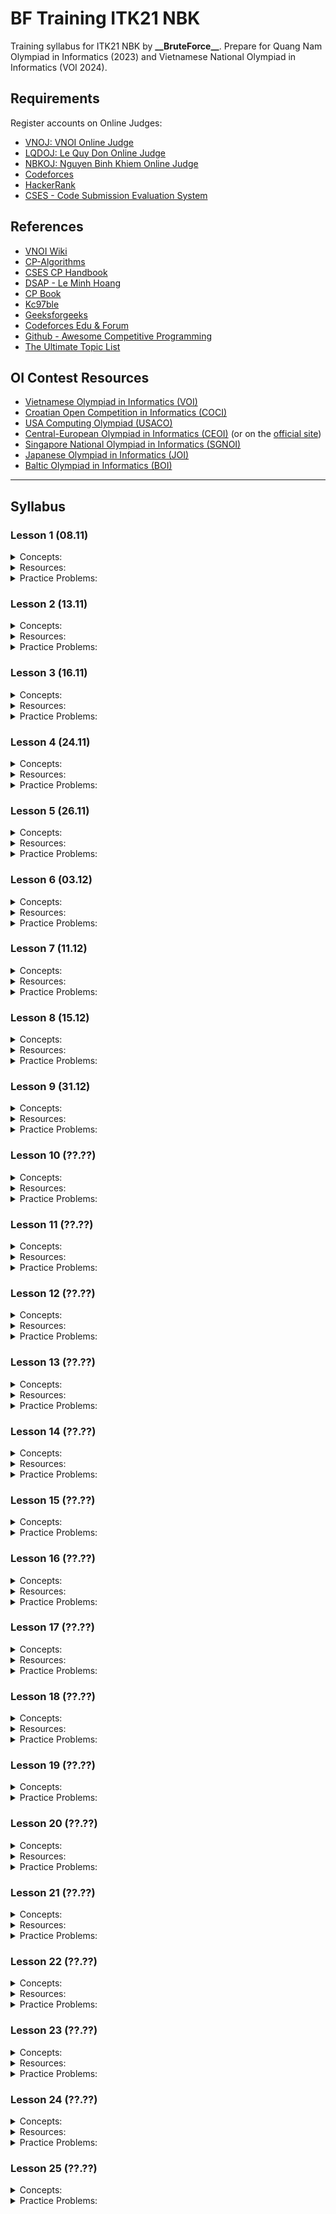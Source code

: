 # BF Training ITK21 NBK

Training syllabus for ITK21 NBK by **\_\_BruteForce\_\_**. Prepare for Quang Nam Olympiad in Informatics (2023) and Vietnamese National Olympiad in Informatics (VOI 2024).

## Requirements

Register accounts on Online Judges:

- [VNOJ: VNOI Online Judge](https://oj.vnoi.info/)
- [LQDOJ: Le Quy Don Online Judge](https://lqdoj.edu.vn/)
- [NBKOJ: Nguyen Binh Khiem Online Judge](https://nbk.homes/)
- [Codeforces](https://codeforces.com/)
- [HackerRank](https://www.hackerrank.com/)
- [CSES - Code Submission Evaluation System](https://cses.fi/)

## References

- [VNOI Wiki](https://vnoi.info/wiki/Home)
- [CP-Algorithms](https://cp-algorithms.com/)
- [CSES CP Handbook](https://cses.fi/book/index.php)
- [DSAP - Le Minh Hoang](https://drive.google.com/file/d/0BwcTB8a10LBwV1J3T2xDTGhQNmM/view?resourcekey=0-R4tnYInPWCKb5W_DK_JQwQ)
- [CP Book](https://cpbook.net/)
- [Kc97ble](https://sites.google.com/site/kc97ble/)
- [Geeksforgeeks](https://www.geeksforgeeks.org/)
- [Codeforces Edu & Forum](https://codeforces.com/edu/courses)
- [Github - Awesome Competitive Programming](https://github.com/lnishan/awesome-competitive-programming)
- [The Ultimate Topic List](https://blog.shahjalalshohag.com/topic-list/)

## OI Contest Resources

- [Vietnamese Olympiad in Informatics (VOI)](https://oj.vnoi.info/problems/?category=7&point_start=&point_end=)
- [Croatian Open Competition in Informatics (COCI)](https://hsin.hr/coci/)
- [USA Computing Olympiad (USACO)](http://www.usaco.org/index.php?page=contests)
- [Central-European Olympiad in Informatics (CEOI)](https://cses.fi/ceoi/list/) (or on the [official site](http://ceoi.inf.elte.hu/))
- [Singapore National Olympiad in Informatics (SGNOI)](https://github.com/noisg/sg_noi_archive)
- [Japanese Olympiad in Informatics (JOI)](https://contests.ioi-jp.org/)
- [Baltic Olympiad in Informatics (BOI)](https://cses.fi/boi/list/)

---

## Syllabus

### Lesson 1 (08.11)

<details>

  <summary>Concepts:</summary>
  </br>

  * Competitive Programming Overview.
  * Setup Environment.
  * Debugging.
  * Complexity.
  * Brute-force.
  * Recursion & Backtracking
  * Branch-N-Bound.
  * Greedy.

</details>


<details>

  <summary>Resources:</summary>
  </br>

  * [What is Competitive Programming? (William Lin)](https://youtu.be/ueNT-w7Oluw)
  * [Starting Competitive Programming - Steps and Mistakes (William Lin)](https://youtu.be/bVKHRtafgPc)
  * [How to start Competitive Programming? For beginners! (Errichto)](https://youtu.be/xAeiXy8-9Y8)
  * [Recursion in Programming - freeCodeCamp.org](https://youtu.be/IJDJ0kBx2LM)
  * [Greedy Algorithms Tutorial - Solve Coding Challenges - freeCodeCamp.org](https://youtu.be/bC7o8P_Ste4)

</details>

<details>

  <summary>Practice Problems:</summary>
  </br>

  |    OJ     |                               Name                                |           Categories            |
  | :-------: | :---------------------------------------------------------------: | :-----------------------------: |
  | **NBKOJ** |           [hntower](https://nbk.homes/problem/hntower)            |           _Recursion_           |
  | **NBKOJ** |          [bfknight](https://nbk.homes/problem/bfknight)           |    _Recursion, Backtracking_    |
  | **NBKOJ** |         [gridpaths](https://nbk.homes/problem/gridpaths)          | _Backtracking & Branch-N-Bound_ |
  | **NBKOJ** |            [bfgene](https://nbk.homes/problem/bfgene)             | _Brute-force, Data Structures_  |
  | **VNOJ**  |            [heap1](https://oj.vnoi.info/problem/heap1)            |    _Greedy, Data Structures_    |
  | **VNOJ**  |              [car](https://oj.vnoi.info/problem/car)              |            _Greedy_             |
  | **VNOJ**  | [bedao_g07_resort](https://oj.vnoi.info/problem/bedao_g07_resort) |            _Greedy_             |

  **_Recommendation:_** [[ VNOJ ] Educational Backtracking Contest](https://oj.vnoi.info/contest/backtrack)

</details>

### Lesson 2 (13.11)

<details>

  <summary>Concepts:</summary>
  </br>

  * Binary Search.
  * Two Pointers.

</details>

<details>

  <summary>Resources:</summary>
  </br>

  * [ITMO Academy: pilot course](https://codeforces.com/edu/course/2)
  * [Binary Search - CP-Algorithms](https://cp-algorithms.com/num_methods/binary_search.html)
  * [Binary Search - VNOI Wiki](https://vnoi.info/wiki/algo/basic/binary-search.md)
  * [Two Pointers - VNOI Wiki](https://vnoi.info/wiki/algo/basic/two-pointers.md)

</details>

<details>

  <summary>Practice Problems:</summary>
  </br>

  |    OJ     |                       Name                        |           Categories            |
  | :-------: | :-----------------------------------------------: | :-----------------------------: |
  | **VNOJ**  |  [nksgame](https://oj.vnoi.info/problem/nksgame)  |  _Binary Search, Two Pointers_  |
  | **VNOJ**  |  [ndccard](https://oj.vnoi.info/problem/ndccard)  |         _Two Pointers_          |
  | **LQDOJ** | [bosotg](https://lqdoj.edu.vn/problem/1819bosotg) |  _Binary Search, Two Pointers_  |
  | **VNOJ**  |   [twosum](https://oj.vnoi.info/problem/twosum)   |         _Two Pointers_          |
  | **NBKOJ** | [minroad](https://nbk.homes/problem/voi14minroad) |  _Binary Search, Two Pointers_  |
  | **VNOJ**  |   [sopenp](https://oj.vnoi.info/problem/sopenp)   | _Two Pointers, Data Structures_ |
  | **NBKOJ** | [qn21dance](https://nbk.homes/problem/qn21dance)  |         _Two Pointers_          |
  | **VNOJ**  | [vmquabeo](https://oj.vnoi.info/problem/vmquabeo) | _Two Pointers, Data Structures_ |

</details>

### Lesson 3 (16.11)

<details>

  <summary>Concepts:</summary>
  </br>

  * Binary Search (continued).
  * Ternary Search.

</details>

<details>

  <summary>Resources:</summary>
  </br>

  * [Ternary Search - CP-Algorithms](https://cp-algorithms.com/num_methods/ternary_search.html)
  * [Ternary Search - VNOI Wiki](https://vnoi.info/wiki/translate/emaxx/Tim-kiem-tam-phan-Ternary-Search.md)

</details>

<details>

  <summary>Practice Problems:</summary>
  </br>

  |       OJ       |                                              Name                                              |                  Categories                   |
  | :------------: | :--------------------------------------------------------------------------------------------: | :-------------------------------------------: |
  |   **NBKOJ**    |                          [socdist](https://nbk.homes/problem/socdist)                          |            _Binary Search, Greedy_            |
  |   **NBKOJ**    |                        [countpots](https://nbk.homes/problem/countpots)                        |             _Binary Search, Math_             |
  |   **NBKOJ**    |                          [buycard](https://nbk.homes/problem/buycard)                          |                _Binary Search_                |
  |    **VNOJ**    |                        [c11cave](https://oj.vnoi.info/problem/c11cave)                         |                _Binary Search_                |
  |    **VNOJ**    |               [predhbb21_meteor](https://oj.vnoi.info/problem/predhbb21_meteor)                |      _Binary Search, Geometry, Algebra_       |
  |   **NBKOJ**    |                           [mtwalk](https://nbk.homes/problem/mtwalk)                           |       _Binary Search, Graph Traversal_        |
  |   **NBKOJ**    |                           [bfwall](https://nbk.homes/problem/bfwall)                           |        _Ternary Search, Binary Search_        |
  | **Codeforces** |            [Weakness and Poorness](https://codeforces.com/problemset/problem/578/C)            |        _Ternary Search, Binary Search_        |
  |   **LQDOJ**    |                        [surebet](https://lqdoj.edu.vn/problem/surebet)                         | _Ternary Search, Binary Search, Two Pointers_ |
  |   **KATTIS**   | [europeantrip](https://open.kattis.com/contests/vietnam-national17-open/problems/europeantrip) |          _Ternary Search, Geometry_           |

</details>

### Lesson 4 (24.11)

<details>

  <summary>Concepts:</summary>
  </br>

  * Parallel Binary Search.
  * Bitmask.
  * Meet-in-the-middle.

</details>

<details>

  <summary>Resources:</summary>
  </br>

  * [Parallel Binary Search [tutorial] - Codeforces Blog](https://codeforces.com/blog/entry/45578)
  * [BITMASK - FOR BEGINNERS - Codeforces Blog](https://codeforces.com/blog/entry/18169)
  * [Bit Tricks for Competitive Programming - GeeksforGeeks](https://www.geeksforgeeks.org/bit-tricks-competitive-programming/)
  * [Fun with Bits - VNOI Wiki](https://vnoi.info/wiki/translate/topcoder/fun-with-bits.md)
  * [Meet In The Middle - USACO Guide](https://usaco.guide/gold/meet-in-the-middle?lang=cpp)

</details>

<details>

  <summary>Practice Problems:</summary>
  </br>

  |    OJ    |                          Name                           |                     Categories                      |
  | :------: | :-----------------------------------------------------: | :-------------------------------------------------: |
  | **SPOJ** |    [meteors](https://www.spoj.com/problems/METEORS/)    |      _Parallel Binary Search, Data Structures_      |
  | **VNOJ** | [icpc22_mt_d](https://oj.vnoi.info/problem/icpc22_mt_d) |      _Parallel Binary Search, Data Structures_      |
  | **VNOJ** |      [vector](https://oj.vnoi.info/problem/vector)      |        _Meet-in-the-middle, Data Structures_        |
  | **VNOJ** |      [lqddiv](https://oj.vnoi.info/problem/lqddiv)      |         _Meet-in-the-middle, Two Pointers_          |
  | **VNOJ** |      [dttui1](https://oj.vnoi.info/problem/dttui1)      |         _Meet-in-the-middle, Two Pointers_          |
  | **VNOJ** |       [dgold](https://oj.vnoi.info/problem/dgold)       | _Meet-in-the-middle, Two Pointers, Data Structures_ |

</details>

### Lesson 5 (26.11)

<details>

  <summary>Concepts:</summary>
  </br>

  * Prefix Sum.
  * Prefix Sum 2D.

</details>

<details>

  <summary>Resources:</summary>
  </br>

  * [Prefix Sum and Difference Array - VNOI Wiki](https://vnoi.info/wiki/algo/data-structures/prefix-sum-and-difference-array.md)
  * [Data Structures Overview - VNOI Wiki](https://vnoi.info/wiki/algo/data-structures/data-structures-overview.md)
  * [Introduction to Prefix Sum - USACO Guide](https://usaco.guide/silver/prefix-sums?lang=cpp)
  * [More on Prefix Sum - USACO Guide](https://usaco.guide/silver/more-prefix-sums?lang=cpp)
  
</details>

<details>

  <summary>Practice Problems:</summary>
  </br>

  |    OJ     |                          Name                          |           Categories           |
  | :-------: | :----------------------------------------------------: | :----------------------------: |
  | **NBKOJ** |   [bfsumquery](https://nbk.homes/problem/bfsumquery)   |          _Prefix Sum_          |
  | **VNOJ**  |      [nkseq](https://oj.vnoi.info/problem/nkseq)       |          _Prefix Sum_          |
  | **VNOJ**  |     [vboard](https://oj.vnoi.info/problem/vboard)      |        _Prefix Sum 2D_         |
  | **VNOJ**  |     [maxcub](https://oj.vnoi.info/problem/maxcub)      |        _Prefix Sum 3D_         |
  | **NBKOJ** | [bfsumquery2d](https://nbk.homes/problem/bfsumquery2d) |        _Prefix Sum 2D_         |
  | **NBKOJ** |       [plants](https://nbk.homes/problem/plants)       |        _Prefix Sum 2D_         |
  | **NBKOJ** |  [voi15mincut](https://nbk.homes/problem/voi15mincut)  | _Prefix Sum 2D, Binary Search_ |

</details>

### Lesson 6 (03.12)

<details>

  <summary>Concepts:</summary>
  </br>

  * Congruence.
  * Fermat's Little Theorem.
  * Binary Exponentiation.
  * Modular Inverse.
  * Arithmetic Progression and Geometric Progression.

</details>

<details>

  <summary>Resources:</summary>
  </br>

  * [Congruence - Wolfram MathWorld](https://mathworld.wolfram.com/Congruence.html)
  * [Modulo - VNOI Wiki](https://vnoi.info/wiki/translate/he/So-hoc-Phan-1-Modulo-gcd.md)
  * [Fermat's Little Theorem - GeeksforGeeks](https://www.geeksforgeeks.org/fermats-little-theorem/)
  * [Binary Exponentiation - Cp-Algorithms](https://cp-algorithms.com/algebra/binary-exp.html)
  * [Binary Exponentiation - VNOI Wiki](https://vnoi.info/wiki/translate/he/Number-Theory-3.md)
  * [Modular Multiplicative Inverse - CP-Algorithms](https://cp-algorithms.com/algebra/module-inverse.html)
  * [Modular Inverse - VNOI Wiki](https://vnoi.info/wiki/algo/math/modular-inverse.md)
  * [Arithmetic Progression - Wikipedia](https://en.wikipedia.org/wiki/Arithmetic_progression)
  * [Geometric Progression - Wikipedia](https://en.wikipedia.org/wiki/Geometric_progression)

</details>

<details>

  <summary>Practice Problems:</summary>
  </br>

  |       OJ       |                           Name                           |               Categories               |
  | :------------: | :------------------------------------------------------: | :------------------------------------: |
  | **Codeforces** | [Math](https://codeforces.com/problemset/problem/1062/B) |            _Number Theory_             |
  |   **NBKOJ**    |           [exp](https://nbk.homes/problem/exp)           | _Number Theory, Binary Exponentiation_ |
  |   **NBKOJ**    |       [nguhanh](https://nbk.homes/problem/nguhanh)       |    _Combinatorics, Modular Inverse_    |
  |   **NBKOJ**    |       [goodarr](https://nbk.homes/problem/goodarr)       |            _Number Theory_             |
  |   **NBKOJ**    |   [sumdivisors](https://nbk.homes/problem/sumdivisors)   |            _Number Theory_             |

</details>

### Lesson 7 (11.12)

<details>

  <summary>Concepts:</summary>
  </br>

  * Prime Number.
  * Sieve of Eratosthenes.
  * Prime Factorization in O(log).
  * Some Useful Number Theoretic Functions.

</details>

<details>

  <summary>Resources:</summary>
  </br>

  * [Sieve of Eratosthenes - CP-Algorithms](https://cp-algorithms.com/algebra/sieve-of-eratosthenes.html)
  * [Prime Number and Sieve of Eratosthenes - VNOI Wiki](https://vnoi.info/wiki/translate/he/Number-Theory-2.md)
  * [Integer Factorization - CP-Algorithms](https://cp-algorithms.com/algebra/factorization.html)
  * [Arithmetic Function - Wikipedia](https://en.wikipedia.org/wiki/Arithmetic_function)
  * [Number of Divisors & Sum of Divisors - CP-Algorithms](https://cp-algorithms.com/algebra/divisors.html)
  * CodeCungRR Blogs: [blog 1](https://www.facebook.com/code.cung.rr/posts/pfbid0hfZaxATnTTtmm9Zvwx3FwkZ4159KVetcfPj93CLRmEoDRk4uSiKS8bMsswZrGSpml) and [blog 2](https://www.facebook.com/code.cung.rr/posts/pfbid02i2RMbeiaLrdBTEqdSyZSoxvUgbXSQaWCqRxV3XYKjEoK7DctdHJd4fDVfHEe1GDql)

</details>

<details>

  <summary>Practice Problems:</summary>
  </br>

  |    OJ     |                              Name                               |                  Categories                  |
  | :-------: | :-------------------------------------------------------------: | :------------------------------------------: |
  | **NBKOJ** |           [cntdiv](https://nbk.homes/problem/cntdiv)            |         _Sieve, Prime Factorization_         |
  | **NBKOJ** |        [commondiv](https://nbk.homes/problem/commondiv)         |                   _Sieve_                    |
  | **NBKOJ** |       [qn20natdiv](https://nbk.homes/problem/qn20natdiv)        |             _Sieve, Prefix Sum_              |
  | **NBKOJ** |       [qn17mprime](https://nbk.homes/problem/qn17mprime)        |                   _Sieve_                    |
  | **VNOJ**  | [dhbb21_easytask](https://oj.vnoi.info/problem/dhbb21_easytask) |             _Sieve, Prefix Sum_              |
  | **LQDOJ** |      [primecount](https://lqdoj.edu.vn/problem/primecount)      |                   _Sieve_                    |
  | **VNOJ**  |          [ctnown](https://oj.vnoi.info/problem/ctnown)          |         _Sieve, Dynamic Programming_         |
  | **NBKOJ** |          [bddivan](https://nbk.homes/problem/bddivan)           | _DP, Binary Exponentiation, Modular Inverse_ |

</details>

### Lesson 8 (15.12)

<details>

  <summary>Concepts:</summary>
  </br>

  * Greatest Common Divisors (GCD) and Least Common Multiples (LCM) - Euclidean Algorithm.
  * Euler's Totient Function.
  * Primality Tests.
  * Randomized Algorithms (Probabilities).

</details>

<details>

  <summary>Resources:</summary>
  </br>

  * [Euler's Totient Function - CP-Algorithms](https://cp-algorithms.com/algebra/phi-function.html)
  * [GCD & LCM - GeeksforGeeks](https://www.geeksforgeeks.org/mathematical-algorithms/mathematical-algorithms-gcd-lcm/)
  * [Primality Tests](https://cp-algorithms.com/algebra/primality_tests.html)
  * [Probabilities - VNOI Wiki](https://vnoi.info/wiki/translate/he/Number-Theory-6.md)

</details>

<details>

  <summary>Practice Problems:</summary>
  </br>

  |       OJ       |                                               Name                                               |                      Categories                       |
  | :------------: | :----------------------------------------------------------------------------------------------: | :---------------------------------------------------: |
  | **Codeforces** |                   [Row GCD](https://codeforces.com/problemset/problem/1458/A)                    |                    _Number Theory_                    |
  | **Codeforces** |                    [Same GCDs](https://codeforces.com/contest/1295/problem/D)                    |                    _Number Theory_                    |
  | **Hackerrank** | [The Chosen One](https://www.hackerrank.com/challenges/the-chosen-one/problem?isFullScreen=true) |              _Number Theory, Prefix Sum_              |
  |   **NBKOJ**    |                             [bfgcd](https://nbk.homes/problem/bfgcd)                             | _Number Theory, Prime Factorization, Data Structures_ |
  |   **NBKOJ**    |                           [cntdiv2](https://nbk.homes/problem/cntdiv2)                           |                   _Primality Tests_                   |
  |   **NBKOJ**    |                         [cwdsquare](https://nbk.homes/problem/cwdsquare)                         |    _Probabilities, Number Theory, Data Structures_    |
  |    **VNOJ**    |               [icpc22_national_d](https://oj.vnoi.info/problem/icpc22_national_d)                |         _Probabilities, Interactive, Graphs_          |

</details>

### Lesson 9 (31.12)

<details>

  <summary>Concepts:</summary>
  </br>

  * Basic of Combinatorics: Counting Problems.

</details>


<details>

  <summary>Resources:</summary>
  </br>

  * [Combinations and Permutations - Math is Fun](https://www.mathsisfun.com/combinatorics/combinations-permutations.html)
  * [Basic of Combinatorics - VNOI Wiki](https://vnoi.info/wiki/translate/he/Number-Theory-5.md)
  * [Binomial Coefficients - CP-Algorithm](https://cp-algorithms.com/combinatorics/binomial-coefficients.html)

</details>

<details>

  <summary>Practice Problems:</summary>
  </br>

  |       OJ       |                             Name                              |            Categories            |
  | :------------: | :-----------------------------------------------------------: | :------------------------------: |
  |   **NBKOJ**    |          [bfcomb](https://nbk.homes/problem/bfcomb)           | _Combinatorics, Modular Inverse_ |
  |   **NBKOJ**    |       [bfpermstr](https://nbk.homes/problem/bfpermstr)        | _Combinatorics, Modular Inverse_ |
  |   **NBKOJ**    |           [bfpea](https://nbk.homes/problem/bfpea)            | _Combinatorics, Modular Inverse_ |
  |   **NBKOJ**    |       [bfextreme](https://nbk.homes/problem/bfextreme)        |         _Combinatorics_          |
  | **Codeforces** |  [Benches](https://codeforces.com/problemset/problem/630/H)   |         _Combinatorics_          |
  | **Codeforces** | [Count Arrays](https://codeforces.com/contest/1312/problem/D) | _Combinatorics, Modular Inverse_ |

</details>

### Lesson 10 (??.??)

<details>

  <summary>Concepts:</summary>
  </br>

  * Combinatorics: Inclusion-Exclusion Principle.

</details>


<details>

  <summary>Resources:</summary>
  </br>

  * [Inclusion-Exclusion Principle - CP-Algorithms](https://cp-algorithms.com/combinatorics/inclusion-exclusion.html)
  * [Inclusion-Exclusion Principle - VNOI Wiki](https://vnoi.info/wiki/translate/he/Number-Theory-7.md)

</details>

<details>

  <summary>Practice Problems:</summary>
  </br>

  |    OJ     |                        Name                        |           Categories           |
  | :-------: | :------------------------------------------------: | :----------------------------: |
  | **NBKOJ** | [coprimearr](https://nbk.homes/problem/coprimearr) |     _Combinatorics, Sieve_     |
  | **NBKOJ** | [bfprimediv](https://nbk.homes/problem/bfprimediv) |     _Combinatorics, Sieve_     |
  | **NBKOJ** | [voi18bonus](https://nbk.homes/problem/voi18bonus) | _Combinatorics, Prefix Sum 2D_ |
  | **VNOJ**  |   [raygun](https://oj.vnoi.info/problem/raygun)    | _Combinatorics, Number Theory_ |

</details>

### Lesson 11 (??.??)

<details>

  <summary>Concepts:</summary>
  </br>

  * Dynamic Programming (DP) Overview.
  * Tracing.
  * Some Basic Techniques: Memory Optimization, Swap Labels.

</details>

<details>

  <summary>Resources:</summary>
  </br>

  * [About Dynamic Programming](https://vnoi.info/wiki/algo/dp/thac-mac-ve-qhd.md)
  * [Dynamic Programming: From Novice to Advanced - Topcoder](https://www.topcoder.com/thrive/articles/Dynamic%20Programming:%20From%20Novice%20to%20Advanced) (or [Vietnamese version](https://vnoi.info/wiki/translate/topcoder/dynamic-programming.md))
  * [Palindrome DP - VNOI Wiki](https://vnoi.info/wiki/algo/dp/palindrome-problems.md)
  * [Some Basic DP Problems - VNOI Wiki](https://vnoi.info/wiki/algo/dp/basic-problems.md)
  * [Some Optimization Techniques - VNOI Wiki](https://vnoi.info/wiki/algo/dp/Mot-so-ky-thuat-toi-uu-hoa-thuat-toan-Quy-Hoach-Dong.md)
  * [Introduction to DP - USACO Guide](https://usaco.guide/gold/intro-dp?lang=cpp)
  * [Longest Increasing Subsequence - USACO Guide](https://usaco.guide/gold/lis?lang=cpp)

</details>

<details>

  <summary>Practice Problems:</summary>
  </br>

  |    OJ     |                           Name                           |              Categories              |
  | :-------: | :------------------------------------------------------: | :----------------------------------: |
  | **VNOJ**  |     [nkpalin](https://oj.vnoi.info/problem/nkpalin)      |            _DP, Tracing_             |
  | **NBKOJ** |    [bfprincess](https://nbk.homes/problem/bfprincess)    |                 _DP_                 |
  | **VNOJ**  |         [lis](https://oj.vnoi.info/problem/lis)          | _DP, Binary Search, Data Structures_ |
  | **NBKOJ** | [qn17doanthang](https://nbk.homes/problem/qn17doanthang) | _DP, Binary Search, Data Structures_ |
  | **VNOJ**  |     [binpack](https://oj.vnoi.info/problem/binpack)      |      _DP, Brute-force, Greedy_       |

  **_Recommendation:_** [[ AtCoder ] Educational DP Contest](https://atcoder.jp/contests/dp) (or [Vietnamese version](https://oj.vnoi.info/contest/atcoder_dp))

</details>

### Lesson 12 (??.??)

<details>

  <summary>Concepts:</summary>
  </br>

  * Dynamic Programming Practice.

</details>

<details>

  <summary>Resources:</summary>
  </br>

  * [Knapsack DP - USACO Guide](https://usaco.guide/gold/knapsack?lang=cpp)
  * [Path on Grids - USACO Guide](https://usaco.guide/gold/paths-grids?lang=cpp)
  * **Essential Note:** [DP Tutorial and Problem List - CF Blogs](https://codeforces.com/blog/entry/67679)

</details>

<details>

  <summary>Practice Problems:</summary>
  </br>

  |    OJ     |                        Name                        |      Categories       |
  | :-------: | :------------------------------------------------: | :-------------------: |
  | **VNOJ**  | [qbmarket](https://oj.vnoi.info/problem/qbmarket)  |         _DP_          |
  | **VNOJ**  |  [stmerge](https://oj.vnoi.info/problem/stmerge)   |         _DP_          |
  | **NBKOJ** | [qn21altstr](https://nbk.homes/problem/qn21altstr) | _DP, Data Structures_ |
  | **NBKOJ** |   [knapsack](https://nbk.homes/problem/knapsack)   |         _DP_          |

</details>

### Lesson 13 (??.??)

<details>

  <summary>Concepts:</summary>
  </br>

  * Introduction to Data Structures.
  * Linked List.
  * Stack.

</details>

<details>

  <summary>Resources:</summary>
  </br>

  * [Introduction to Data Structure - USACO Guide](https://usaco.guide/bronze/intro-ds?lang=cpp)
  * [Arrays and Linked Lists - VNOI Wiki](https://vnoi.info/wiki/algo/data-structures/array-vs-linked-lists.md)
  * [Linked List Data Structure - GeeksforGeeks](https://www.geeksforgeeks.org/data-structures/linked-list/)
  * [Minimum Stack - CP-Algorithms](https://cp-algorithms.com/data_structures/stack_queue_modification.html)
  * [Stack - VNOI Wiki](https://vnoi.info/wiki/algo/data-structures/Stack.md)
  * [Stack Data Structure - GeeksforGeeks](https://www.geeksforgeeks.org/stack-data-structure/)

</details>

<details>

  <summary>Practice Problems:</summary>
  </br>

  |       OJ       |                                         Name                                         |  Categories   |
  | :------------: | :----------------------------------------------------------------------------------: | :-----------: |
  |    **VNOJ**    |                    [nkcard](https://oj.vnoi.info/problem/nkcard)                     | _Linked List_ |
  |   **NBKOJ**    |                     [teammem](https://nbk.homes/problem/teammem)                     | _Linked List_ |
  |   **NBKOJ**    |                      [rmdupl](https://nbk.homes/problem/rmdupl)                      |    _Stack_    |
  | **Hackerrank** | [Balanced Brackets](https://www.hackerrank.com/challenges/balanced-brackets/problem) |    _Stack_    |
  |    **VNOJ**    |                    [kplank](https://oj.vnoi.info/problem/kplank)                     |    _Stack_    |
  |    **VNOJ**    |                    [kagain](https://oj.vnoi.info/problem/kagain)                     |    _Stack_    |
  | **Codeforces** |         [Catch Overflow!](https://codeforces.com/problemset/problem/1175/B)          |    _Stack_    |
  | **Codeforces** |        [Maximum Xor Secondary](https://codeforces.com/contest/280/problem/B)         |    _Stack_    |
  | **Codeforces** |            [Mike and Feet](https://codeforces.com/contest/547/problem/B)             |  _Stack, DP_  |

</details>

### Lesson 14 (??.??)

<details>

  <summary>Concepts:</summary>
  </br>

  * Deque.
  * Stack Practice.

</details>

<details>

  <summary>Resources:</summary>
  </br>

  * [Minimum Queue - CP-Algorithms](https://cp-algorithms.com/data_structures/stack_queue_modification.html)
  * [Deque - VNOI Wiki](https://vnoi.info/wiki/algo/data-structures/Deque)
  * [Deque and Sliding Window Problems - VNOI Wiki](https://vnoi.info/wiki/algo/data-structures/deque-min-max.md)
  * [Sliding Window - USACO Guide](https://usaco.guide/gold/sliding-window?lang=cpp)

</details>

<details>

  <summary>Practice Problems:</summary>
  </br>

  |    OJ    |                       Name                        |         Categories         |
  | :------: | :-----------------------------------------------: | :------------------------: |
  | **VNOJ** |     [mink](https://oj.vnoi.info/problem/mink)     |          _Deque_           |
  | **VNOJ** |  [ptqmseq](https://oj.vnoi.info/problem/ptqmseq)  |    _Deque, Prefix Sum_     |
  | **VNOJ** |    [kdiff](https://oj.vnoi.info/problem/kdiff)    |        _Deque, DP_         |
  | **VNOJ** |   [qbrect](https://oj.vnoi.info/problem/qbrect)   |        _Stack, DP_         |
  | **VNOJ** | [qbsquare](https://oj.vnoi.info/problem/qbsquare) |        _Stack, DP_         |
  | **VNOJ** |   [crec01](https://oj.vnoi.info/problem/crec01)   |        _Stack, DP_         |
  | **VNOJ** |    [crect](https://oj.vnoi.info/problem/crect)    | _Stack, DP, Combinatorics_ |

</details>

### Lesson 15 (??.??)

<details>

  <summary>Concepts:</summary>
  </br>

  * Data Structures Practice.
  * Some Useful Built-in Data Structures in C++.

</details>

<details>

  <summary>Practice Problems:</summary>
  </br>

  |       OJ       |                              Name                              |        Categories         |
  | :------------: | :------------------------------------------------------------: | :-----------------------: |
  |   **NBKOJ**    |             [sum4](https://nbk.homes/problem/sum4)             |     _Data Structures_     |
  |   **NBKOJ**    |       [qn18poster](https://nbk.homes/problem/qn18poster)       |     _Data Structures_     |
  |    **VNOJ**    |    [icpc22_mb_h](https://oj.vnoi.info/problem/icpc22_mb_h)     |     _Data Structures_     |
  |    **VNOJ**    |         [qbheap](https://oj.vnoi.info/problem/qbheap)          | _Data Structures, Greedy_ |
  |    **VNOJ**    |           [kmin](https://oj.vnoi.info/problem/kmin)            | _Data Structures, Greedy_ |
  | **Codeforces** | [OpenStreetMap](https://codeforces.com/contest/1195/problem/E) |   _Data Structures, DP_   |

</details>

### Lesson 16 (??.??)

<details>

  <summary>Concepts:</summary>
  </br>

  * Introduction to Segment Tree and Fenwick Tree.
  * Difference Array.

</details>

<details>

  <summary>Resources:</summary>
  </br>

  * [Segment Tree - CP-Algorithms](https://cp-algorithms.com/data_structures/segment_tree.html)
  * [Fenwick Tree - CP-Algorithms](https://cp-algorithms.com/data_structures/fenwick.html)
  * [Segment Tree Basic - VNOI Wiki](https://vnoi.info/wiki/algo/data-structures/segment-tree-basic.md)
  * [Segment Tree Extend - VNOI Wiki](https://vnoi.info/wiki/algo/data-structures/segment-tree-extend.md)
  * [Fenwick Tree - VNOI Wiki](https://vnoi.info/wiki/algo/data-structures/fenwick.md)
  * [Efficient and Easy Segment Trees - Codeforces Blog](http://codeforces.com/blog/entry/18051) (or [Vietnamese version](https://vnoi.info/wiki/translate/codeforces/Efficient-and-easy-segment-trees.md))
  * [Point Update Range Sum - USACO](https://usaco.guide/gold/PURS?lang=cpp)
  * [Prefix Sum and Difference Array - VNOI Wiki](https://vnoi.info/wiki/algo/data-structures/prefix-sum-and-difference-array.md)

</details>

<details>

  <summary>Practice Problems:</summary>
  </br>

  |       OJ       |                             Name                             |                   Categories                   |
  | :------------: | :----------------------------------------------------------: | :--------------------------------------------: |
  |   **NBKOJ**    |            [drsq](https://nbk.homes/problem/drsq)            |          _Segment Tree, Fenwick Tree_          |
  |    **VNOJ**    |         [nkinv](https://oj.vnoi.info/problem/nkinv)          |          _Segment Tree, Fenwick Tree_          |
  |   **NBKOJ**    |             [ruq](https://nbk.homes/problem/ruq)             | _Difference Array, Segment Tree, Fenwick Tree_ |
  |    **VNOJ**    |         [nkrez](https://oj.vnoi.info/problem/nkrez)          |        _Segment Tree, Fenwick Tree, DP_        |
  | **Codeforces** | [Subsequences](https://codeforces.com/contest/597/problem/C) |        _Segment Tree, Fenwick Tree, DP_        |
  |    **VNOJ**    |      [pvoi14_4](https://oj.vnoi.info/problem/pvoi14_4)       |        _Segment Tree, Fenwick Tree, DP_        |

</details>

### Lesson 17 (??.??)

<details>

  <summary>Concepts:</summary>
  </br>

  * Lazy Update (Lazy Propagation) on Segment Tree.
  * Merge Sort Tree.

</details>

<details>

  <summary>Resources:</summary>
  </br>

  * [Range Update (Lazy Propagation) - CP-Algorithms](https://cp-algorithms.com/data_structures/segment_tree.html#range-updates-lazy-propagation)
  * [Lazy Propagation - VNOI Wiki](https://vnoi.info/wiki/algo/data-structures/segment-tree-extend.md#2-lazy-propagation)
  * [Merge Sort Tree - CP-Algorithms](https://cp-algorithms.com/data_structures/segment_tree.html#find-the-smallest-number-greater-or-equal-to-a-specified-number-no-modification-queries)
  * [Merge Sort Tree - Codechef Tutorial](https://discuss.codechef.com/t/merge-sort-tree-tutorial/14277)

</details>

<details>

  <summary>Practice Problems:</summary>
  </br>

  |    OJ     |                       Name                        |                      Categories                      |
  | :-------: | :-----------------------------------------------: | :--------------------------------------------------: |
  | **VNOJ**  |   [kquery](https://oj.vnoi.info/problem/KQUERY)   | _Data Structures, Offline Processing, Binary Search_ |
  | **NBKOJ** |      [lbst](https://nbk.homes/problem/lbst)       |            _Segment Tree, Binary Search_             |
  | **VNOJ**  |    [qmax2](https://oj.vnoi.info/problem/qmax2)    |             _Segment Tree (Lazy Update)_             |
  | **VNOJ**  |    [lites](https://oj.vnoi.info/problem/lites)    |             _Segment Tree (Lazy Update)_             |
  | **VNOJ**  | [nkbracke](https://oj.vnoi.info/problem/nkbracke) |             _Segment Tree (Lazy Update)_             |
  | **NBKOJ** | [updassign](https://nbk.homes/problem/updassign)  |             _Segment Tree (Lazy Update)_             |
  | **NBKOJ** | [polyquery](https://nbk.homes/problem/polyquery)  |          _Segment Tree (Lazy Update), Math_          |

</details>

### Lesson 18 (??.??)

<details>

  <summary>Concepts:</summary>
  </br>

  * Walk on Segment Tree.
  * Segment Tree combined with other Data Structures.
  * Segment Tree 2D and Fenwick Tree 2D.

</details>

<details>

  <summary>Resources:</summary>
  </br>

  * [Walk on Segment Tree - VNOI Wiki](https://vnoi.info/wiki/algo/data-structures/segment-tree-extend.md#9-ch%E1%BA%B7t-nh%E1%BB%8B-ph%C3%A2n-tr%C3%AAn-segment-tree)
  * [Advanced versions of Segment Trees - CP-Algorithms](https://cp-algorithms.com/data_structures/segment_tree.html#advanced-versions-of-segment-trees)
  * [Segment Tree: Generalization to higher dimensions - CP-Algorithms](https://cp-algorithms.com/data_structures/segment_tree.html#generalization-to-higher-dimensions)
  * [Fenwick Tree: Finding sum in two-dimensional array](https://cp-algorithms.com/data_structures/fenwick.html#finding-sum-in-two-dimensional-array)
  * [More Applications of Segment Tree - USACO Guide](https://usaco.guide/plat/segtree-ext?lang=cpp)
  * [2D Range Queries - USACO Guide](https://usaco.guide/plat/2DRQ?lang=cpp)

</details>

<details>

  <summary>Practice Problems:</summary>
  </br>

  |    OJ     |                            Name                             |              Categories              |
  | :-------: | :---------------------------------------------------------: | :----------------------------------: |
  | **NBKOJ** |     [playground](https://nbk.homes/problem/playground)      |        _Walk on Segment Tree_        |
  | **NBKOJ** |       [bfhorses](https://nbk.homes/problem/bfhorses)        | _Walk on Segment Tree (Lazy Update)_ |
  | **VNOJ**  | [segtree_itds1](https://oj.vnoi.info/problem/segtree_itds1) |   _Segment Tree, Data Structures_    |
  | **NBKOJ** |    [bfprincess2](https://nbk.homes/problem/bfprincess2)     |  _Segment Tree 2D, Fenwick Tree 2D_  |
  | **VNOJ**  |      [smartdog](https://oj.vnoi.info/problem/smartdog)      |          _Segment Tree 2D_           |

</details>

### Lesson 19 (??.??)

<details>

  <summary>Concepts:</summary>
  </br>

  * Segment Tree and Fenwick Tree Practice.

</details>

<details>

  <summary>Practice Problems:</summary>
  </br>

  |       OJ       |                                        Name                                        |                Categories                |
  | :------------: | :--------------------------------------------------------------------------------: | :--------------------------------------: |
  |   **NBKOJ**    |                  [sumsubarr](https://nbk.homes/problem/sumsubarr)                  |              _Segment Tree_              |
  | **Codeforces** |        [Sereja and Brackets](https://codeforces.com/contest/380/problem/C)         |              _Segment Tree_              |
  | **Codeforces** |      [Xenia and Bit Operations](https://codeforces.com/contest/339/problem/D)      |              _Segment Tree_              |
  | **Codeforces** |              [Tufurama](https://codeforces.com/contest/961/problem/E)              |       _Segment Tree, Fenwick Tree_       |
  | **Codeforces** | [Tokitsukaze and Strange Rectangle](https://codeforces.com/contest/1190/problem/D) |       _Segment Tree, Fenwick Tree_       |
  |    **VNOJ**    |         [segtree_itladder](https://oj.vnoi.info/problem/segtree_itladder)          |              _Segment Tree_              |
  |    **VNOJ**    |                   [bgmine](https://oj.vnoi.info/problem/bgmine)                    | _Segment Tree, Fenwick Tree, Prefix Sum_ |

  **_Recommendation:_** [[ VNOJ ] Educational Segment Tree Contest](https://oj.vnoi.info/contest/segtree)

</details>

### Lesson 20 (??.??)

<details>

  <summary>Concepts:</summary>
  </br>

  * Graph Theory Overview.
  * Graph Traversal: Breadth First Search (BFS)

</details>

<details>

  <summary>Resources:</summary>
  </br>

  * [Algorithms Course - Graph Theory Tutorial - freeCodeCamp.org](https://youtu.be/09_LlHjoEiY)
  * [Breadth First Search - CP-Algorithms](https://cp-algorithms.com/graph/breadth-first-search.html)
  * [Breadth First Search - VNOI Wiki](https://vnoi.info/wiki/algo/graph-theory/breadth-first-search.md)
  * [Breadth First Search - USACO Guide](https://usaco.guide/gold/bfs?lang=cpp)

</details>

<details>

  <summary>Practice Problems:</summary>
  </br>

  |       OJ       |                             Name                              |       Categories       |
  | :------------: | :-----------------------------------------------------------: | :--------------------: |
  |    **VNOJ**    |            [ads](https://oj.vnoi.info/problem/ads)            |   _Graph Traversal_    |
  |    **VNOJ**    |       [qbbishop](https://oj.vnoi.info/problem/qbbishop)       |         _BFS_          |
  |    **VNOJ**    |         [vosnet](https://oj.vnoi.info/problem/vosnet)         |       _BFS, DP_        |
  |    **VNOJ**    |        [robocon](https://oj.vnoi.info/problem/robocon)        |         _BFS_          |
  | **Codeforces** | [Subsequences](https://codeforces.com/contest/1183/problem/E) | _BFS, Data Strucutres_ |

</details>

### Lesson 21 (??.??)

<details>

  <summary>Concepts:</summary>
  </br>

  * Advanced BFS: 0-1 BFS and Multi-source BFS.

</details>

<details>

  <summary>Resources:</summary>
  </br>

  * [0-1 BFS - CP-Algorithms](https://cp-algorithms.com/graph/01_bfs.html)

</details>

<details>

  <summary>Practice Problems:</summary>
  </br>

  |       OJ       |                                   Name                                   |             Categories              |
  | :------------: | :----------------------------------------------------------------------: | :---------------------------------: |
  | **Codeforces** |        [Labyrinth](https://codeforces.com/contest/1063/problem/B)        |              _0-1 BFS_              |
  | **Codeforces** | [Nearest Opposite Parity](https://codeforces.com/contest/1272/problem/E) |         _Multi-source BFS_          |
  | **Codeforces** |     [Police Stations](https://codeforces.com/contest/796/problem/D)      |         _Multi-source BFS_          |
  | **Codeforces** |       [Shortest Path](https://codeforces.com/contest/59/problem/E)       | _Multi-source BFS, Data Structures_ |
  |    **VNOJ**    |        [voi18specone](https://oj.vnoi.info/problem/voi18specone)         | _Multi-source BFS, Data Structures_ |

</details>

### Lesson 22 (??.??)

<details>

  <summary>Concepts:</summary>
  </br>

  * Graph Traversal: Depth First Search (DFS).
  * Advanced DFS: Assign Colors (to Detect Cycles and Bipartite Graph) and Compute the Entry & Exit Times.

</details>

<details>

  <summary>Resources:</summary>
  </br>

  * [Depth First Search - CP-Algorithms](https://cp-algorithms.com/graph/depth-first-search.html)
  * [Depth First Search - USACO Guide](https://usaco.guide/silver/dfs?lang=cpp)

</details>

<details>

  <summary>Practice Problems:</summary>
  </br>

  |       OJ       |                                Name                                 |       Categories       |
  | :------------: | :-----------------------------------------------------------------: | :--------------------: |
  |    **VNOJ**    |           [nkguard](https://oj.vnoi.info/problem/nkguard)           |   _Graph Traversal_    |
  | **Codeforces** |      [DFS Order](https://codeforces.com/gym/103861/problem/A)       |         _DFS_          |
  |   **NBKOJ**    |         [sumsubtree](https://nbk.homes/problem/sumsubtree)          | _DFS, Data Structures_ |
  |    **VNOJ**    |          [qbciarc](https://oj.vnoi.info/problem/qbcirarc)           |         _DFS_          |
  |    **VNOJ**    | [icpc22_regional_d](https://oj.vnoi.info/problem/icpc22_regional_d) |         _DFS_          |

</details>

### Lesson 23 (??.??)

<details>

  <summary>Concepts:</summary>
  </br>

  * Disjont Set Union (DSU or Union Find).

</details>

<details>

  <summary>Resources:</summary>
  </br>

  * [Disjoint Set Union - CP-Algorithms](https://cp-algorithms.com/data_structures/disjoint_set_union.html)
  * [Disjoint Set Union - VNOI Wiki](https://vnoi.info/wiki/algo/data-structures/disjoint-set-union.md)
  * [Disjoint Set Union - USACO Guide](https://usaco.guide/gold/dsu?lang=cpp)

</details>

<details>

  <summary>Practice Problems:</summary>
  </br>

  |       OJ       |                                Name                                | Categories |
  | :------------: | :----------------------------------------------------------------: | :--------: |
  |    **VNOJ**    |         [pbcgangs](https://oj.vnoi.info/problem/pbcgangs)          |   _DSU_    |
  |    **VNOJ**    |          [vosplay](https://oj.vnoi.info/problem/vosplay)           |   _DSU_    |
  |    **VNOJ**    |           [qhroad](https://oj.vnoi.info/problem/qhroad)            |   _DSU_    |
  |    **VNOJ**    |           [cwdctnce](https://nbk.homes/problem/cwdctnce)           |   _DSU_    |
  | **Codeforces** | [Information Graphs](https://codeforces.com/contest/466/problem/E) |   _DSU_    |

</details>

### Lesson 24 (??.??)

<details>

  <summary>Concepts:</summary>
  </br>

  * Minimum Spanning Tree (MST): Prim's Algorithm and Kruskal's Algorithm.

</details>

<details>

  <summary>Resources:</summary>
  </br>

  * [MST - Prim's Algorithm](https://cp-algorithms.com/graph/mst_prim.html)
  * [MST - Kruskal's Algorithm](https://cp-algorithms.com/graph/mst_kruskal.html)
  * [Minimum Spanning Tree - VNOI Wiki](https://vnoi.info/wiki/algo/graph-theory/minimum-spanning-tree.md)
  * [Minimum Spanning Tree - USACO Guide](https://usaco.guide/gold/mst?lang=cpp)

</details>

<details>

  <summary>Practice Problems:</summary>
  </br>

  |       OJ       |                                 Name                                 |      Categories      |
  | :------------: | :------------------------------------------------------------------: | :------------------: |
  |    **VNOJ**    |            [fwater](https://oj.vnoi.info/problem/fwater)             |        _MST_         |
  |    **VNOJ**    |          [vnempire](https://oj.vnoi.info/problem/vnempire)           |   _MST, Geometry_    |
  |   **NBKOJ**    |          [qn16emoter](https://nbk.homes/problem/qn16emotor)          |        _MST_         |
  | **Codeforces** |    [Path Queries](https://codeforces.com/contest/1213/problem/G)     | _MST, Combinatorics_ |
  | **Codeforces** | [Connected Components](https://codeforces.com/contest/292/problem/D) |        _MST_         |

</details>

### Lesson 25 (??.??)

<details>

  <summary>Concepts:</summary>
  </br>

  * DSU & MST Practice.

</details>

<details>

  <summary>Practice Problems:</summary>
  </br>

  |       OJ       |                                               Name                                                |       Categories       |
  | :------------: | :-----------------------------------------------------------------------------------------------: | :--------------------: |
  | **Hackerrank** | [johnland](https://www.hackerrank.com/contests/june-world-codesprint/challenges/johnland/problem) |     _MST, Bitwise_     |
  |    **VNOJ**    |                            [cheer](https://oj.vnoi.info/problem/cheer)                            |         _MST_          |
  |    **VNOJ**    |                             [vmst](https://oj.vnoi.info/problem/vmst)                             | _MST, Graph Traversal_ |
  |    **VNOJ**    |                            [aznet](https://oj.vnoi.info/problem/aznet)                            |         _MST_          |
  | **Codeforces** |             [Roads not only in Berland](https://codeforces.com/contest/25/problem/D)              |         _DSU_          |
  
</details>